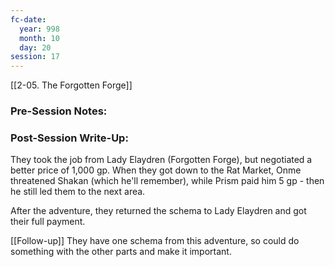 ```yaml
---
fc-date:
  year: 998
  month: 10
  day: 20
session: 17
---
```

[[2-05. The Forgotten Forge]]

### Pre-Session Notes:


### Post-Session Write-Up:

They took the job from Lady Elaydren (Forgotten Forge), but negotiated a better price of 1,000 gp. When they got down to the Rat Market, Onme threatened Shakan (which he'll remember), while Prism paid him 5 gp - then he still led them to the next area.

After the adventure, they returned the schema to Lady Elaydren and got their full payment.

[[Follow-up]] They have one schema from this adventure, so could do something with the other parts and make it important.
